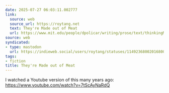 ```yaml
---
date: 2025-07-27 06:03:11.002777
link:
  source: web
  source_url: https://roytang.net
  text: They're Made out of Meat
  url: https://www.mit.edu/people/dpolicar/writing/prose/text/thinkingMeat.html
source: web
syndicated:
- type: mastodon
  url: https://indieweb.social/users/roytang/statuses/114923680020168004
tags:
- fiction
title: They're Made out of Meat
---
```


I watched a Youtube version of this many years ago: https://www.youtube.com/watch?v=7tScAyNaRdQ